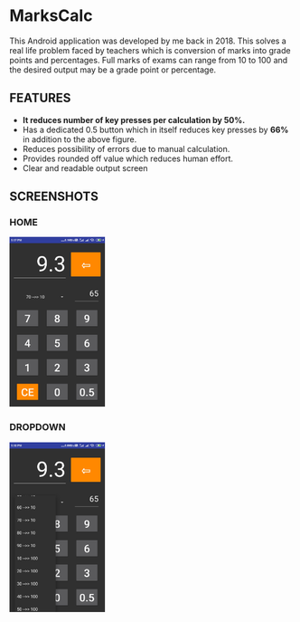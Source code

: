 # MarksCalc
 
This Android application was developed by me back in 2018. This solves a real life problem faced by teachers which is conversion of marks into grade points and percentages.
Full marks of exams can range from 10 to 100 and the desired output may be a grade point or percentage. 
<h2>FEATURES</h2>
<ul>
 <li><b>It reduces number of key presses per calculation by 50%.</b></li>
 <li>Has a dedicated 0.5 button which in itself reduces key presses by <b>66%</b> in addition to the above figure.</li>
 <li>Reduces possibility of errors due to manual calculation.</li>
 <li>Provides rounded off value which reduces human effort.</li>
 <li>Clear and readable output screen</li>
</ul>
<h2>SCREENSHOTS</h2>
<h3>HOME</h3>
<img src="https://github.com/Jaspreet8843/MarksCalc/blob/main/snaps/home.jpeg" height=300>

<h3>DROPDOWN</h3>
<img src="https://github.com/Jaspreet8843/MarksCalc/blob/main/snaps/dropdown.jpeg" height=300>

